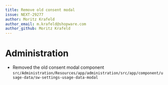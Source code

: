```yaml
---
title: Remove old consent modal
issue: NEXT-29277
author: Moritz Krafeld
author_email: m.krafeld@shopware.com
author_github: Moritz Krafeld
---
```

# Administration
* Removed the old consent modal component `src/Administration/Resources/app/administration/src/app/component/usage-data/sw-settings-usage-data-modal`
